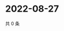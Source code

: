 # 2022-08-27

共 0 条

<!-- BEGIN WEIBO -->
<!-- 最后更新时间 Sat Aug 27 2022 19:13:37 GMT+0800 (China Standard Time) -->

<!-- END WEIBO -->
